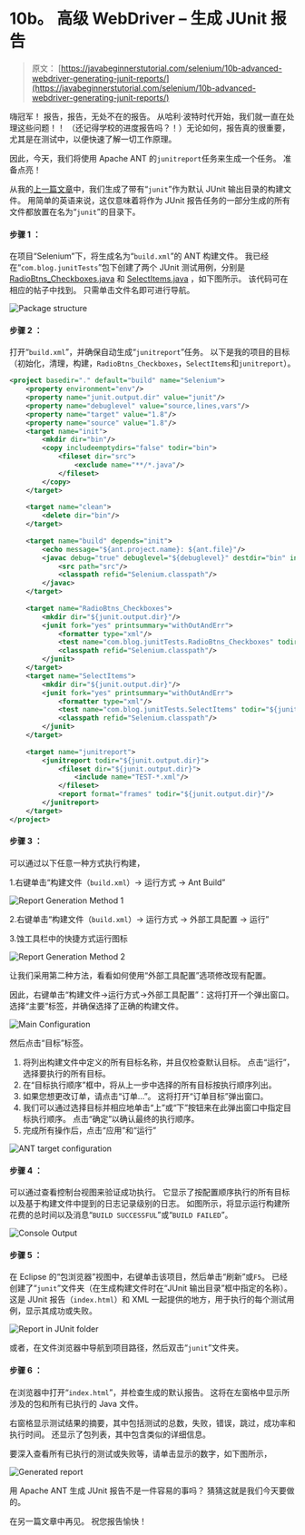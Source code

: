 # 10b。 高级 WebDriver – 生成 JUnit 报告

> 原文： [https://javabeginnerstutorial.com/selenium/10b-advanced-webdriver-generating-junit-reports/](https://javabeginnerstutorial.com/selenium/10b-advanced-webdriver-generating-junit-reports/)

嗨冠军！ 报告，报告，无处不在的报告。 从哈利·波特时代开始，我们就一直在处理这些问题！！ （还记得学校的进度报告吗？！）无论如何，报告真的很重要，尤其是在测试中，以便快速了解一切工作原理。

因此，今天，我们将使用 Apache ANT 的`junitreport`任务来生成一个任务。 准备点亮！

从我的[上一篇文章](https://javabeginnerstutorial.com/selenium/10a-advanced-webdriver-apache-ant/)中，我们生成了带有“`junit`”作为默认 JUnit 输出目录的构建文件。 用简单的英语来说，这仅意味着将作为 JUnit 报告任务的一部分生成的所有文件都放置在名为“`junit`”的目录下。

#### 步骤 1 ：

在项目“Selenium”下，将生成名为“`build.xml`”的 ANT 构建文件。 我已经在“`com.blog.junitTests`”包下创建了两个 JUnit 测试用例，分别是 [RadioBtns_Checkboxes.java](https://javabeginnerstutorial.com/selenium/9t-webdriver-handling-radio-buttons-checkboxes/) 和 [SelectItems.java](https://javabeginnerstutorial.com/selenium/9u-webdriver-select-items-two-ways/) ，如下图所示。 该代码可在相应的帖子中找到。 只需单击文件名即可进行导航。

![Package structure](img/bbbccea0a3928f2e18e1c51e8230d1e6.png)

#### **步骤 2** ：

打开“`build.xml`”，并确保自动生成“`junitreport`”任务。 以下是我的项目的目标（初始化，清理，构建，`RadioBtns_Checkboxes`，`SelectItems`和`junitreport`）。

```xml
<project basedir="." default="build" name="Selenium">
    <property environment="env"/>
    <property name="junit.output.dir" value="junit"/>
    <property name="debuglevel" value="source,lines,vars"/>
    <property name="target" value="1.8"/>
    <property name="source" value="1.8"/>
    <target name="init">
        <mkdir dir="bin"/>
        <copy includeemptydirs="false" todir="bin">
            <fileset dir="src">
                <exclude name="**/*.java"/>
            </fileset>
        </copy>
    </target>
  
    <target name="clean">
        <delete dir="bin"/>
    </target>
  
    <target name="build" depends="init">
        <echo message="${ant.project.name}: ${ant.file}"/>
        <javac debug="true" debuglevel="${debuglevel}" destdir="bin" includeantruntime="false" source="${source}" target="${target}">
            <src path="src"/>
            <classpath refid="Selenium.classpath"/>
        </javac>
    </target>
    
    <target name="RadioBtns_Checkboxes">
        <mkdir dir="${junit.output.dir}"/>
        <junit fork="yes" printsummary="withOutAndErr">
            <formatter type="xml"/>
            <test name="com.blog.junitTests.RadioBtns_Checkboxes" todir="${junit.output.dir}"/>
            <classpath refid="Selenium.classpath"/>
        </junit>
    </target>
    <target name="SelectItems">
        <mkdir dir="${junit.output.dir}"/>
        <junit fork="yes" printsummary="withOutAndErr">
            <formatter type="xml"/>
            <test name="com.blog.junitTests.SelectItems" todir="${junit.output.dir}"/>
            <classpath refid="Selenium.classpath"/>
        </junit>
    </target>
   
    <target name="junitreport">
        <junitreport todir="${junit.output.dir}">
            <fileset dir="${junit.output.dir}">
                <include name="TEST-*.xml"/>
            </fileset>
            <report format="frames" todir="${junit.output.dir}"/>
        </junitreport>
    </target>
</project>
```

#### **步骤 3** ：

可以通过以下任意一种方式执行构建，

1.右键单击“构建文件（`build.xml`）-> 运行方式 -> Ant Build”

![Report Generation Method 1](img/1f57bab2e596907cfafba4a0f756ff86.png)

2.右键单击“构建文件（`build.xml`）-> 运行方式 -> 外部工具配置 -> 运行”

3.蚀工具栏中的快捷方式运行图标

![Report Generation Method 2](img/6a5b08798471e00aeee6fc71c824d310.png)

让我们采用第二种方法，看看如何使用“外部工具配置”选项修改现有配置。

因此，右键单击“构建文件->运行方式->外部工具配置”：这将打开一个弹出窗口。 选择“主要”标签，并确保选择了正确的构建文件。

![Main Configuration](img/4fa275eb64b4fb422b00608b496fe7f8.png)

然后点击“目标”标签。

1.  将列出构建文件中定义的所有目标名称，并且仅检查默认目标。 点击“运行”，选择要执行的所有目标。
2.  在“目标执行顺序”框中，将从上一步中选择的所有目标按执行顺序列出。
3.  如果您想更改订单，请点击“订单...”。 这将打开“订单目标”弹出窗口。
4.  我们可以通过选择目标并相应地单击“上”或“下”按钮来在此弹出窗口中指定目标执行顺序。 点击“确定”以确认最终的执行顺序。
5.  完成所有操作后，点击“应用”和“运行”

![ANT target configuration](img/8af13d9bb45d3942d6d51b53f17f884f.png)

#### **步骤 4** ：

可以通过查看控制台视图来验证成功执行。 它显示了按配置顺序执行的所有目标以及基于构建文件中提到的日志记录级别的日志。 如图所示，将显示运行构建所花费的总时间以及消息“`BUILD SUCCESSFUL`”或“`BUILD FAILED`”。

![Console Output](img/0fb58b99d8612d1dccb306cceb89eba4.png)

#### **步骤 5** ：

在 Eclipse 的“包浏览器”视图中，右键单击该项目，然后单击“刷新”或`F5`。 已经创建了“`junit`”文件夹（在生成构建文件时在“JUnit 输出目录”框中指定的名称）。 这是 JUnit 报告（`index.html`）和 XML 一起提供的地方，用于执行的每个测试用例，显示其成功或失败。

![Report in JUnit folder](img/c5e6944f046312e1960f0c4919875688.png)

或者，在文件浏览器中导航到项目路径，然后双击“`junit`”文件夹。

#### **步骤 6** ：

在浏览器中打开“`index.html`”，并检查生成的默认报告。 这将在左窗格中显示所涉及的包和所有已执行的 Java 文件。

右窗格显示测试结果的摘要，其中包括测试的总数，失败，错误，跳过，成功率和执行时间。 还显示了包列表，其中包含类似的详细信息。

要深入查看所有已执行的测试或失败等，请单击显示的数字，如下图所示，

![Generated report](img/f6fcd46485176dabfbaa70e1208db3aa.png)

用 Apache ANT 生成 JUnit 报告不是一件容易的事吗？ 猜猜这就是我们今天要做的。

在另一篇文章中再见。 祝您报告愉快！
